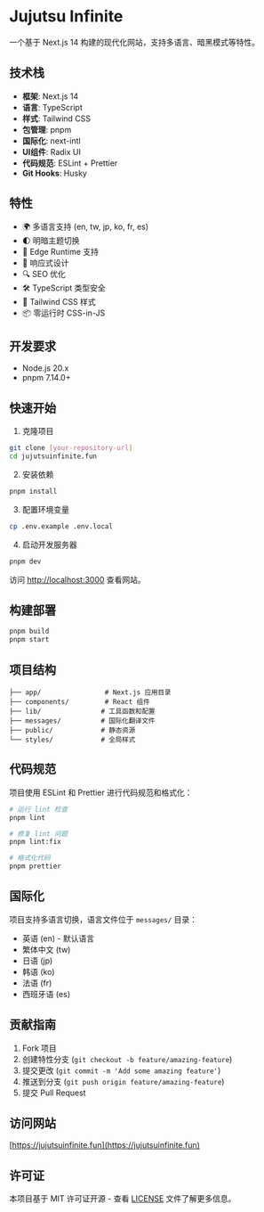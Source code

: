 # Jujutsu Infinite

一个基于 Next.js 14 构建的现代化网站，支持多语言、暗黑模式等特性。

## 技术栈

- **框架**: Next.js 14
- **语言**: TypeScript
- **样式**: Tailwind CSS
- **包管理**: pnpm
- **国际化**: next-intl
- **UI组件**: Radix UI
- **代码规范**: ESLint + Prettier
- **Git Hooks**: Husky

## 特性

- 🌍 多语言支持 (en, tw, jp, ko, fr, es)
- 🌓 明暗主题切换
- 🚀 Edge Runtime 支持
- 📱 响应式设计
- 🔍 SEO 优化
- 🛠 TypeScript 类型安全
- 🎨 Tailwind CSS 样式
- 📦 零运行时 CSS-in-JS

## 开发要求

- Node.js 20.x
- pnpm 7.14.0+

## 快速开始

1. 克隆项目

```bash
git clone [your-repository-url]
cd jujutsuinfinite.fun
```

2. 安装依赖

```bash
pnpm install
```

3. 配置环境变量

```bash
cp .env.example .env.local
```

4. 启动开发服务器

```bash
pnpm dev
```

访问 [http://localhost:3000](http://localhost:3000) 查看网站。

## 构建部署

```bash
pnpm build
pnpm start
```

## 项目结构

```
├── app/                # Next.js 应用目录
├── components/         # React 组件
├── lib/               # 工具函数和配置
├── messages/          # 国际化翻译文件
├── public/            # 静态资源
└── styles/            # 全局样式
```

## 代码规范

项目使用 ESLint 和 Prettier 进行代码规范和格式化：

```bash
# 运行 lint 检查
pnpm lint

# 修复 lint 问题
pnpm lint:fix

# 格式化代码
pnpm prettier
```

## 国际化

项目支持多语言切换，语言文件位于 `messages/` 目录：

- 英语 (en) - 默认语言
- 繁体中文 (tw)
- 日语 (jp)
- 韩语 (ko)
- 法语 (fr)
- 西班牙语 (es)

## 贡献指南

1. Fork 项目
2. 创建特性分支 (`git checkout -b feature/amazing-feature`)
3. 提交更改 (`git commit -m 'Add some amazing feature'`)
4. 推送到分支 (`git push origin feature/amazing-feature`)
5. 提交 Pull Request

## 访问网站

[https://jujutsuinfinite.fun](https://jujutsuinfinite.fun)

## 许可证

本项目基于 MIT 许可证开源 - 查看 [LICENSE](LICENSE) 文件了解更多信息。











